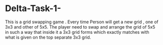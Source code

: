 # Delta-Task-1-
This is a grid swapping game . Every time Person will get a new grid , one of 3x3 and other of 5x5. The player need to swap and arrange the grid of 5x5 in such a way that inside it a 3x3 grid forms which exactly matches with what is given on the top separate 3x3  grid. 
